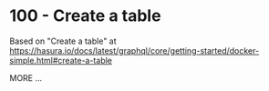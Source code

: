 # 100 - Create a table

Based on "Create a table" at https://hasura.io/docs/latest/graphql/core/getting-started/docker-simple.html#create-a-table

MORE ...
